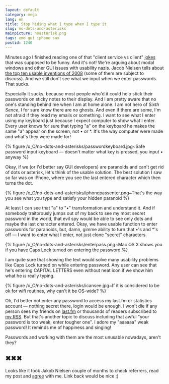 ```yaml
---
layout: default
category: mega
lang: en
title: Stop hiding what I type when I type it
slug: no-dots-and-asterisks
mainpicture: noasterisk.png
tags: emo gui iphone sux 
postid: 1240
---
```



Minutes ago I finished reading one of that "client service vs client" <a href="http://notalwaysright.com/i-always-feel-like-somebodys-watching-me-log-in/1694">jokes</a> that was supposed to be funny. And it's not! We're arguing about modal windows  and other GUI issues with usability nazis. Jacob Nielsen tells about <a href="http://www.useit.com/alertbox/application-design.html">the top ten usable inventions of 2008</a> (some of them are subject to discuss). And we still don't see what we input when we enter passwords. That sucks.<!--more-->

Especially it sucks, because most people who'd it could help stick their passwords on sticky notes to their display. And I am pretty aware that no one's standing behind me when I am at home alone. I am not hero of <em>Sixth Sence</em>, I for sure know there are no ghosts. And even if there are some, I'm not afraid if they read my emails or something. I want to see what I enter using my keyboard just because I expect computer to show what I enter. Every user knows for sure that typing "a" on the keyboard he makes the same "a" appear on the screen, not • or *. It's the way computer were made and what's they were made for!



{% figure /o_O/no-dots-and-asterisks/passwordkeyboard.jpg~Safe password input keyboard — doesn't matter what key is pressed, you input • anyway %}



Okay, if we (or I'd better say GUI developers) are paranoids and can't get rid of dots or asterisk, let's think of the usable solution. The best solution I saw so far was on iPhone, where you see the last entered character which then turns the dot.



{% figure /o_O/no-dots-and-asterisks/iphonepassenter.png~That's the way you see what you type and satisfy your hidden paranoid %}



At least I can see that "a" to "•" transformation and understand it. And if somebody traitorously jumps out of my back to see my most secret password in the world, that evil spy would be able to see only dots and maybe the last character entered. Okay, we have usable function to enter passwords for paranoids, but, damn, gimme ability to turn that •'s and *'s off — I want to enter what I enter, not just clone "secret" characters.



{% figure /o_O/no-dots-and-asterisks/enterpass.png~Mac OS X shows you if you have Caps Lock turned on entering the password %}



I am quite sure that showing the  text would solve many usability problems like Caps Lock turned on while entering password. Any user can see that he's entering CAPITAL LETTERS even without neat icon if we show  him what he <em>is</em> really typing.



{% figure /o_O/no-dots-and-asterisks/icansee.jpg~If it is considered to be ok for wifi routines, why can't it be OS-wide? %}



Oh, I'd better not enter any password to access my last.fm or statistics account — nothing secret there, login would be enough. I won't die if any person sees my friends on <a href="http://www.last.fm/user/pandaportal">last.fm</a> or thousands of readers subscribed to <a href="/mega/rss">my RSS</a>. But that's another topic to discuss including that awful "your password is too weak, enter tougher one". I adore my "aaaaaa" weak password! It reminds me of happiness and singing!

Passwords and working with them are the most unusable nowadays, aren't they?


## ✖✖✖

Looks like it took Jakob Nielsen couple of months to check referrers, read my post and <a href="http://www.useit.com/alertbox/passwords.html">agree</a> with me. Link back would be nice ;)